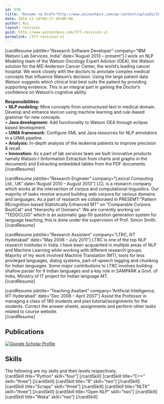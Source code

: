 ```yaml
---
id: 670
title: 'Resume <a href="http://www.avineshpvs.com/wp-content/uploads/2012/11/Avinesh_PVS_CV.pdf"><img src="http://www.avineshpvs.com/wp-content/uploads/2013/05/adobelogo.jpg" alt="Avinesh CV" width="29" height="29" class="size-full wp-image-406" /></a>'
date: 2014-11-14T09:17:19+00:00
author: Avi
layout: revision
guid: http://www.avineshpvs.com/377-revision-v1
permalink: /377-revision-v1
---
```

[cardResume jobtitle=&#8221;Research Software Developer&#8221; company=&#8221;IBM Watson Lab Services, India&#8221; date=&#8221;August 2013 &#8211; present&#8221;] I work on NLP Modeling team of the Watson Oncology Expert Advisor (OEA), the Watson solution for the MD Anderson Cancer Center, the world&#8217;s leading cancer hospital. We work closely with the doctors to annotate complex medical concepts that influence Watson&#8217;s decision. Using the large patient data Watson suggests which clinical trial best suits the patient by providing supporting evidence. This is an integral part in gaining the Doctor&#8217;s confidence on Watson&#8217;s cognitive ability.

**Responsibilities:**  
• **NLP modeling:** Mine concepts from unstructured text in medical domain. Develop and enhance lexicon using machine learning and rule-based grammar for new concepts.  
• **Java development:** Add functionality to Watson OEA through eclipse based development.  
• **UIMA framework:** Configure XML and Java resources for NLP annotators in a UIMA pipeline.  
• **Analysis:** In-depth analysis of the leukemia patients to improve precision & recall.  
• **Innovation:** As a part of lab services team we built innovative products namely Watson-I (Information Extraction from charts and graphs in the document) and Extracting embedded tables from the PDF documents.  
[/cardResume]

[cardResume jobtitle=&#8221;Research Engineer&#8221; company=&#8221;Lexical Computing Ltd., UK&#8221; date=&#8221;August 2010 &#8211; August 2013&#8243;] LCL is a research company which works at the intersection of corpus and computational linguistics. Our majority of tasks revolve around building web corpora for various domains and languages. As a part of research we collaborated in PRESEMT:“Pattern REcognition-based Statistically Enhanced MT” on “Comparable Corpora BootCat” and “Hierarchy of Domains”. We are currently working on “TEDDCLOG” which is an automatic gap-fill question generation system for language teaching, this is done under the supervision of Prof. Simon Smith.  
[/cardResume]

[cardResume jobtitle=&#8221;Research Assistant&#8221; company=&#8221;LTRC, IIIT Hyderabad&#8221; date=&#8221;May 2006 &#8211; July 2011&#8243;] LTRC is one of the top NLP research institutes in India. I have been acquainted in multiple areas of NLP and Machine Learning while working with different research groups. Majority of my work involved Machine Translation (MT), tools for less privileged languages, dialog systems, part-of-speech tagging and chunking for Indian languages. Some major contributions to LTRC involves building shallow parser for 9 Indian languages and a key role in SAMPARK a Govt. of India, Ministry of IT project for Indian language MT.  
[/cardResume]

[cardResume jobtitle=&#8221;Teaching Assitant&#8221; company=&#8221;Artificial Intelligence, IIIT Hyderabad&#8221; date=&#8221;Dec 2006 &#8211; April 2007&#8243;] Assist the Professor in managing a class of 180 students and plan tutorial/assignments for the students. Correct the answer sheets, assignments and perform other tasks related to course website.  
[/cardResume]

## Publications 

[<img src="https://i0.wp.com/www.avineshpvs.com/wp-content/uploads/2013/05/gslogo.jpg?resize=90%2C39" alt="Google Scholar Profile" class="size-full wp-image-401" data-recalc-dims="1" />](http://scholar.google.co.uk/citations?user=F4u28JcAAAAJ&hl)  


## Skills

The following are my skills and their levels respectively.  
\[cardSkill title=&#8221;Python&#8221; skill=&#8221;four&#8221;\] \[/cardSkill\] \[cardSkill title=&#8221;C++&#8221; skill=&#8221;three&#8221;\] \[/cardSkill\] \[cardSkill title=&#8221;R&#8221; skill=&#8221;two&#8221;\] \[/cardSkill\] \[cardSkill title=&#8221;Scrapy&#8221; skill=&#8221;three&#8221;\] \[/cardSkill\] \[cardSkill title=&#8221;NLTK&#8221; skill=&#8221;three&#8221;\] \[/cardSkill\] \[cardSkill title=&#8221;Open NLP&#8221; skill=&#8221;two&#8221;\] \[/cardSkill\] \[cardSkill title=&#8221;Weka&#8221; skill=&#8221;two&#8221;\] \[/cardSkill\]
